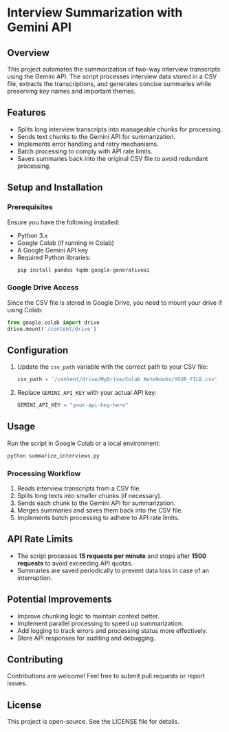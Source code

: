 # Interview Summarization with Gemini API

## Overview
This project automates the summarization of two-way interview transcripts using the Gemini API. The script processes interview data stored in a CSV file, extracts the transcriptions, and generates concise summaries while preserving key names and important themes.

## Features
- Splits long interview transcripts into manageable chunks for processing.
- Sends text chunks to the Gemini API for summarization.
- Implements error handling and retry mechanisms.
- Batch processing to comply with API rate limits.
- Saves summaries back into the original CSV file to avoid redundant processing.

## Setup and Installation
### Prerequisites
Ensure you have the following installed:
- Python 3.x
- Google Colab (if running in Colab)
- A Google Gemini API key
- Required Python libraries:
  ```sh
  pip install pandas tqdm google-generativeai
  ```

### Google Drive Access
Since the CSV file is stored in Google Drive, you need to mount your drive if using Colab:
```python
from google.colab import drive
drive.mount('/content/drive')
```

## Configuration
1. Update the `csv_path` variable with the correct path to your CSV file:
   ```python
   csv_path = '/content/drive/MyDrive/Colab Notebooks/YOUR_FILE.csv'
   ```
2. Replace `GEMINI_API_KEY` with your actual API key:
   ```python
   GEMINI_API_KEY = "your-api-key-here"
   ```

## Usage
Run the script in Google Colab or a local environment:
```sh
python summarize_interviews.py
```

### Processing Workflow
1. Reads interview transcripts from a CSV file.
2. Splits long texts into smaller chunks (if necessary).
3. Sends each chunk to the Gemini API for summarization.
4. Merges summaries and saves them back into the CSV file.
5. Implements batch processing to adhere to API rate limits.

## API Rate Limits
- The script processes **15 requests per minute** and stops after **1500 requests** to avoid exceeding API quotas.
- Summaries are saved periodically to prevent data loss in case of an interruption.

## Potential Improvements
- Improve chunking logic to maintain context better.
- Implement parallel processing to speed up summarization.
- Add logging to track errors and processing status more effectively.
- Store API responses for auditing and debugging.

## Contributing
Contributions are welcome! Feel free to submit pull requests or report issues.

## License
This project is open-source. See the LICENSE file for details.
